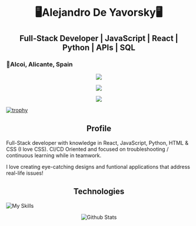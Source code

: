 <h1 align="center">🖥️Alejandro De Yavorsky🖥️</h1>

<h2 align="center">Full-Stack Developer | JavaScript | React | Python | APIs | SQL </h2> 

<h3>📍Alcoi, Alicante, Spain </h3>

<p align=center>
<img src="https://github-readme-streak-stats.herokuapp.com/?user=Alexanderer159&theme=react&hide_border=true">
</p>
<p align=center>
<img src="https://github-readme-stats.vercel.app/api?username=Alexanderer159&theme=react&show_icons=true&hide_border=true&count_private=true">
</p>
<p align=center>
<img src="https://github-readme-stats.vercel.app/api/top-langs/?username=Alexanderer159&theme=react&show_icons=true&hide_border=true&layout=compact">
</p>

[![trophy](https://github-profile-trophy.vercel.app/?username=Alexanderer159&theme=onedark)](https://github.com/ryo-ma/github-profile-trophy)

<h2 align="center">Profile</h2>

Full-Stack developer with knowledge in React, JavaScript, Python, HTML & CSS (I love CSS). 
CI/CD Oriented and focused on troubleshooting / continuous learning while in teamwork.

I love creating eye-catching designs and funtional applications that address real-life issues!

<h2 align="center">Technologies</h2>

![My Skills](https://go-skill-icons.vercel.app/api/icons?i=html,css,js,react,vite,npm,jest,bootstrap,tailwindcss,api,postman,git,vscode,netlify,render,jira)


<p align="center">
        <img src="https://raw.githubusercontent.com/mayhemantt/mayhemantt/Update/svg/Bottom.svg" alt="Github Stats" />
</p>
